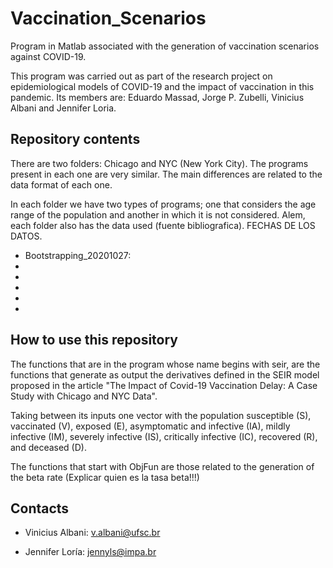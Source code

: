 # Vaccination_Scenarios

Program in Matlab associated with the generation of vaccination scenarios against COVID-19.

This program was carried out as part of the research project on epidemiological models of COVID-19 and the impact of vaccination in this pandemic. Its members are: Eduardo Massad, Jorge P. Zubelli, Vinicius Albani and Jennifer Loria.

## Repository contents

There are two folders: Chicago and NYC (New York City). The programs present in each one are very similar. The main differences are related to the data format of each one.

In each folder we have two types of programs; one that considers the age range of the population and another in which it is not considered. Alem, each folder also has the data used (fuente bibliografica). 
FECHAS DE LOS DATOS.

* Bootstrapping_20201027:
*
*
*
*
*

## How to use this repository

The functions that are in the program whose name begins with seir, are the functions that generate as output the derivatives defined in the SEIR model proposed in the article "The Impact of Covid-19 Vaccination Delay: A Case Study with Chicago and NYC Data".

Taking between its inputs one vector with the population susceptible (S), vaccinated (V), exposed (E), asymptomatic and infective (IA), mildly infective (IM), severely infective (IS), critically infective (IC), recovered (R), and deceased (D).

The functions that start with ObjFun are those related to the generation of the beta rate (Explicar quien es la tasa beta!!!)


## Contacts

* Vinicius Albani: v.albani@ufsc.br

* Jennifer Loría: jennyls@impa.br

